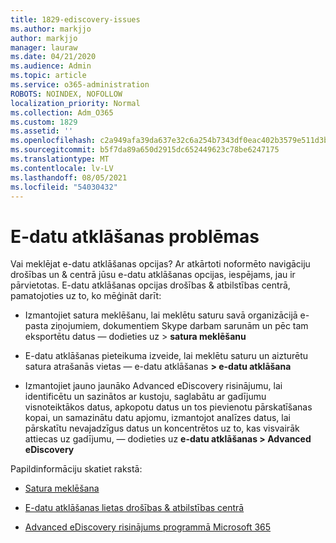 ```yaml
---
title: 1829-ediscovery-issues
ms.author: markjjo
author: markjjo
manager: lauraw
ms.date: 04/21/2020
ms.audience: Admin
ms.topic: article
ms.service: o365-administration
ROBOTS: NOINDEX, NOFOLLOW
localization_priority: Normal
ms.collection: Adm_O365
ms.custom: 1829
ms.assetid: ''
ms.openlocfilehash: c2a949afa39da637e32c6a254b7343df0eac402b3579e511d3b41e13b2b00bf7
ms.sourcegitcommit: b5f7da89a650d2915dc652449623c78be6247175
ms.translationtype: MT
ms.contentlocale: lv-LV
ms.lasthandoff: 08/05/2021
ms.locfileid: "54030432"
---
```

# <a name="ediscovery-issues"></a>E-datu atklāšanas problēmas

Vai meklējat e-datu atklāšanas opcijas? Ar atkārtoti noformēto navigāciju drošības un & centrā jūsu e-datu atklāšanas opcijas, iespējams, jau ir pārvietotas.  E-datu atklāšanas opcijas drošības & atbilstības centrā, pamatojoties uz to, ko mēģināt darīt:

- Izmantojiet satura meklēšanu, lai meklētu saturu savā organizācijā e-pasta ziņojumiem, dokumentiem Skype darbam sarunām un pēc tam eksportētu datus — dodieties uz > **satura meklēšanu**

- E-datu atklāšanas pieteikuma izveide, lai meklētu saturu un aizturētu satura atrašanās vietas — e-datu atklāšanas **> e-datu atklāšana**

- Izmantojiet jauno jaunāko Advanced eDiscovery risinājumu, lai identificētu un sazinātos ar kustoju, saglabātu ar gadījumu visnoteiktākos datus, apkopotu datus un tos pievienotu pārskatīšanas kopai, un samazinātu datu apjomu, izmantojot analīzes datus, lai pārskatītu nevajadzīgus datus un koncentrētos uz to, kas visvairāk attiecas uz gadījumu, — dodieties uz **e-datu atklāšanas > Advanced eDiscovery**

Papildinformāciju skatiet rakstā:

- [Satura meklēšana](https://docs.microsoft.com/microsoft-365/compliance/content-search)

- [E-datu atklāšanas lietas drošības & atbilstības centrā](https://docs.microsoft.com/microsoft-365/compliance/ediscovery-cases)

- [Advanced eDiscovery risinājums programmā Microsoft 365](https://docs.microsoft.com/microsoft-365/compliance/overview-ediscovery-20)
